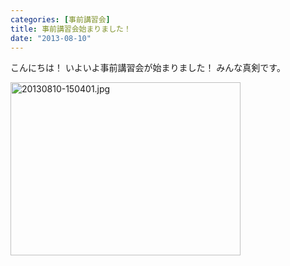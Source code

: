 ```yaml
---
categories: [事前講習会]
title: 事前講習会始まりました！
date: "2013-08-10"
---
```


こんにちは！
いよいよ事前講習会が始まりました！
みんな真剣です。

<a href="http://procon.kushi.ro/wp-content/uploads/2013/08/20130810-150401.jpg"><img class="alignnone " alt="20130810-150401.jpg" src="http://procon.kushi.ro/wp-content/uploads/2013/08/20130810-150401.jpg" width="368" height="277" /></a>
